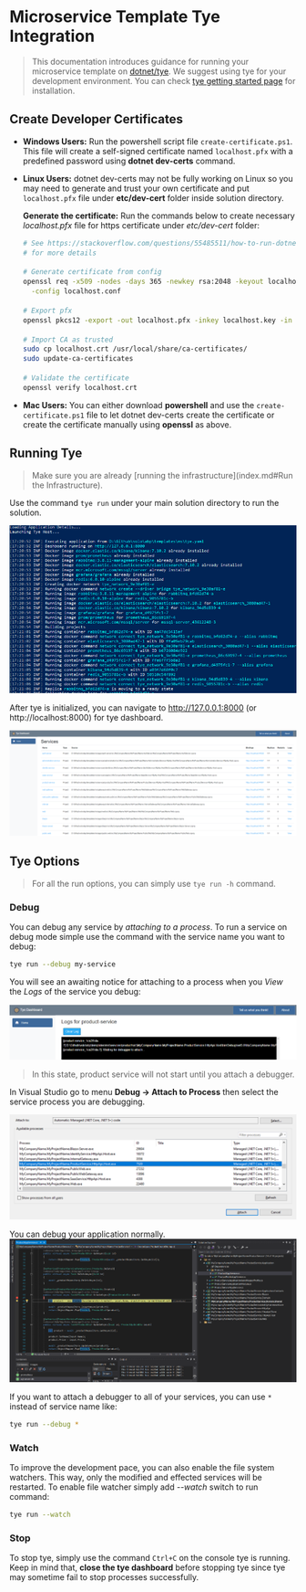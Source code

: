 # Microservice Template Tye Integration

> This documentation introduces guidance for running your microservice template on [dotnet/tye](https://github.com/dotnet/tye). We suggest using tye for your development environment. You can check [tye getting started page](https://github.com/dotnet/tye/blob/main/docs/getting_started.md) for installation. 

## **Create Developer Certificates** 
- **Windows Users:** Run the powershell script file `create-certificate.ps1`. This file will create a self-signed certificate named `localhost.pfx` with a predefined password using **dotnet dev-certs** command. 
- **Linux Users:** dotnet dev-certs may not be fully working on Linux so you may need to generate and trust your own certificate and put `localhost.pfx` file under **etc/dev-cert** folder inside solution directory.

  **Generate the certificate:** Run the commands below to create necessary *localhost.pfx* file for https certificate under *etc/dev-cert* folder:

  ```bash
  # See https://stackoverflow.com/questions/55485511/how-to-run-dotnet-dev-certs-https-trust
  # for more details

  # Generate certificate from config
  openssl req -x509 -nodes -days 365 -newkey rsa:2048 -keyout localhost.key -out localhost.crt \
    -config localhost.conf
  
  # Export pfx
  openssl pkcs12 -export -out localhost.pfx -inkey localhost.key -in localhost.crt -password pass:e8202f07-66e5-4619-be07-72ba76fde97f
  
  # Import CA as trusted
  sudo cp localhost.crt /usr/local/share/ca-certificates/
  sudo update-ca-certificates 
  
  # Validate the certificate
  openssl verify localhost.crt
  ```
  
- **Mac Users:** You can either download **powershell** and use the `create-certificate.ps1` file to let dotnet dev-certs create the certificate or create the certificate manually using **openssl** as above.

## Running Tye

> Make sure you are already [running the infrastructure](index.md#Run the Infrastructure).

Use the command `tye run` under your main solution directory to run the solution.

![tye-run](../../images/tye-run.png)

After tye is initialized, you can navigate to http://127.0.0.1:8000 (or http://localhost:8000) for tye dashboard.

<img src="../../images/tye-dashboard.png" alt="tye-dashboard"  />

## Tye Options

> For all the run options, you can simply use `tye run -h` command.

### Debug

You can debug any service by *attaching to a process*. To run a service on debug mode simple use the command with the service name you want to debug: 

```bash
tye run --debug my-service
```

You will see an awaiting notice for attaching to a process when you *View* the *Logs* of the service you debug:

![tye-debugger-attach](../../images/tye-debugger-attach.png)

> In this state, product service will not start until you attach a debugger.

In Visual Studio go to menu **Debug -> Attach to Process** then select the service process you are debugging.

![tye-vs-attach-debugger](../../images/tye-vs-attach-debugger.png)

You can debug your application normally.![image-20210402141429187](../../images/tye-debugging-vs.png)

If you want to attach a debugger to all of your services, you can use `*` instead of service name like:

```bash
tye run --debug *
```

### Watch

To improve the development pace, you can also enable the file system watchers. This way, only the modified and effected services will be restarted. To enable file watcher simply add *--watch*  switch to run command:

```bash
tye run --watch
```

### Stop

To stop tye, simply use the command `Ctrl+C` on the console tye is running. Keep in mind that, **close the tye dashboard** before stopping tye since tye may sometime fail to stop processes successfully.